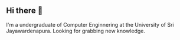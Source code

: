 ## Hi there 👋

I'm a undergraduate of Computer Enginnering at the University of Sri Jayawardenapura.
Looking for grabbing new knowledge.

